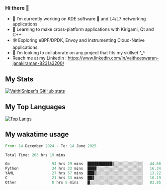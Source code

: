 ### Hi there 👋

- 🔭 I’m currently working on KDE software 💓 and L4/L7 networking applications 
- 📖 Learning to make cross-platform applications with Kirigami, Qt and C++
- 🕸️ Exploring eBPF/DPDK, Envoy and instrumenting Cloud-Native applications. 
- 👯 I’m looking to collaborate on any project that fits my skillset ^_^
- Reach me at my LinkedIn : https://www.linkedin.com/in/vaitheeswaran-janakiraman-8231a3200/

## My Stats
[![VaithiSniper's GitHub stats](https://github-readme-stats.vercel.app/api?username=VaithiSniper&hide=stars&theme=radical)](https://github.com/anuraghazra/github-readme-stats)

## My Top Languages

[![Top Langs](https://github-readme-stats.vercel.app/api/top-langs/?username=VaithiSniper&layout=compact)](https://github.com/anuraghazra/github-readme-stats)

## My wakatime usage

<!--START_SECTION:waka-->

```rust
From: 14 December 2024 - To: 14 June 2025

Total Time: 203 hrs 19 mins

Go                   94 hrs 29 mins  ███████████▒░░░░░░░░░░░░░   44.68 %
Python               34 hrs 33 mins  ████░░░░░░░░░░░░░░░░░░░░░   16.34 %
YAML                 27 hrs 57 mins  ███▒░░░░░░░░░░░░░░░░░░░░░   13.22 %
C                    21 hrs 33 mins  ██▓░░░░░░░░░░░░░░░░░░░░░░   10.19 %
Other                8 hrs 8 mins    █░░░░░░░░░░░░░░░░░░░░░░░░   03.85 %
```

<!--END_SECTION:waka-->
